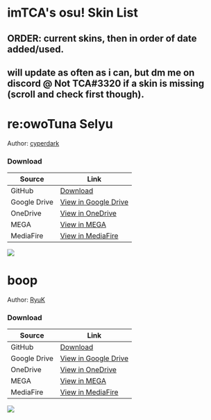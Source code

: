 # imTCA's osu! Skin List

## ORDER: current skins, then in order of date added/used.

## will update as often as i can, but dm me on discord @ Not TCA#3320 if a skin is missing (scroll and check first though).

# re:owoTuna Selyu

Author: [cyperdark](https://osu.ppy.sh/users/9893708)
### Download
|Source|Link|
|---|---|
|GitHub|[Download](https://github.com/NotTCA/imTCA-osu-skins/releases/download/skins/-.reowoTuna.v1.1.Selyu.-.osk)
|Google Drive|[View in Google Drive](https://drive.google.com/file/d/1SVtUUvo4o2DUwQ1Pf2Xb0v4eDblvvovq/view?usp=sharing)|
|OneDrive|[View in OneDrive](https://1drv.ms/u/s!Ai351tFIX9j4gSevljxjfQ16Q7kr?e=UQXANG)|
|MEGA|[View in MEGA](https://mega.nz/folder/IAsDGDpJ#K-QkgqEUM6laE-mCyZYa5A/file/YZ1D0a5L)|
|MediaFire|[View in MediaFire](https://www.mediafire.com/file/10yv0iwzd9vn7zh/-_%2523_re%253BowoTuna_v1.1_%25E3%2580%258ESelyu%25E3%2580%258F_%2523_-.osk/file)|

![](https://skins.osuck.net/uploads/posts/2020-08/1596468449_screenshot9247.jpg)

# boop

Author: [RyuK](https://osu.ppy.sh/users/6304246)
### Download
|Source|Link|
|---|---|
|GitHub|[Download](https://github.com/NotTCA/imTCA-osu-skins/releases/download/skins/boop.osk)
|Google Drive|[View in Google Drive](https://drive.google.com/file/d/10ILIb1F906jh2N7v5JcnJC9gzV1s1HWU/view?usp=sharing)|
|OneDrive|[View in OneDrive](https://1drv.ms/u/s!Ai351tFIX9j4gSh61qhfcIBidpHq?e=UNBeSv)|
|MEGA|[View in MEGA](https://mega.nz/file/hEl0QBgC#KK5fR6efrohst53AUIt1ZbUQxbefBI5JreirOJi-hgc)|
|MediaFire|[View in MediaFire](https://www.mediafire.com/file/whlwi8dvwfxeu5n/boop.osk/file)|

![](https://skins.osuck.net/uploads/posts/2020-09/1601193848_screenshot9636.jpg)